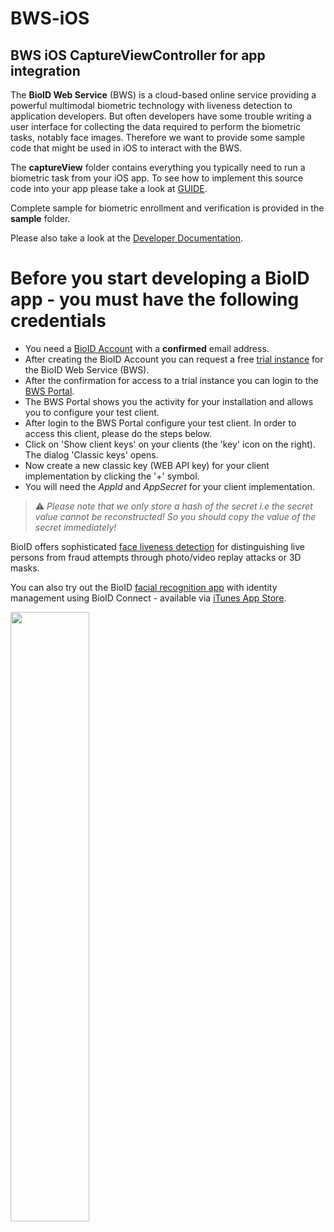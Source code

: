 # BWS-iOS 

## BWS iOS CaptureViewController for app integration

The **BioID Web Service** (BWS) is a cloud-based online service providing a powerful multimodal biometric technology with liveness detection 
to application developers. But often developers have some trouble writing a user interface for collecting the data required to perform the biometric tasks, 
notably face images. Therefore we want to provide some sample code that might be used in iOS to interact with the BWS.

The **captureView** folder contains everything you typically need to run a biometric task from your iOS app. To see how to implement this source code into your app please take a look at [GUIDE](GUIDE.md). 

Complete sample for biometric enrollment and verification is provided in the **sample** folder.

Please also take a look at the [Developer Documentation][developer].

# Before you start developing a BioID app - you must have the following credentials
- You need a [BioID Account][bioidaccountregister] with a **confirmed** email address.
- After creating the BioID Account you can request a free [trial instance][trial] for the BioID Web Service (BWS).
- After the confirmation for access to a trial instance you can login to the [BWS Portal][bwsportal].
- The BWS Portal shows you the activity for your installation and allows you to configure your test client.
- After login to the BWS Portal configure your test client. In order to access this client, please do the steps below.
- Click on 'Show client keys' on your clients (the 'key' icon on the right). The dialog 'Classic keys' opens.
- Now create a new classic key (WEB API key) for your client implementation by clicking the '+' symbol.
- You will need the _AppId_ and _AppSecret_ for your client implementation. 
> :warning: _Please note that we only store a hash of the secret i.e the secret value cannot be reconstructed! So you should copy the value of the secret immediately!_


BioID offers sophisticated [face liveness detection][liveness] for distinguishing live persons from fraud attempts through photo/video replay attacks or 3D masks.

You can also try out the BioID [facial recognition app][bioid] with identity management using BioID Connect - available via [iTunes App Store][appstore].

[<img src="https://img.youtube.com/vi/e5lP2Fja3Ow/maxresdefault.jpg" width="50%">](https://youtu.be/e5lP2Fja3Ow)

[bioid]: https://www.bioid.com/facial-recognition-app/ "BioID Facial Recognition App"
[appstore]: https://apps.apple.com/us/app/bioid-facial-recognition-authenticator/id1054317153 "BioID iOS app"
[bioidaccountregister]: https://account.bioid.com/Account/Register "Register a BioID account" 
[trial]: https://bwsportal.bioid.com/register "Register for a trial instance"
[bwsportal]: https://bwsportal.bioid.com "BWS Portal"
[developer]: https://developer.bioid.com "Developer Documentation"
[liveness]: https://www.bioid.com/liveness-detection/ "liveness detection"
